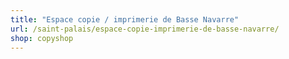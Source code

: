 ```yaml
---
title: "Espace copie / imprimerie de Basse Navarre"
url: /saint-palais/espace-copie-imprimerie-de-basse-navarre/
shop: copyshop
---
```

